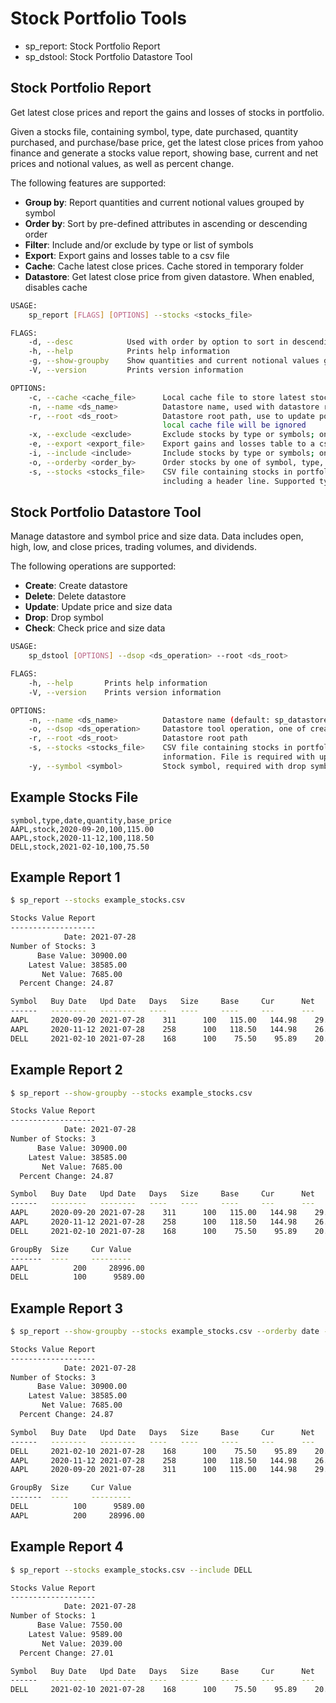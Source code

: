# Stock Portfolio Tools
- sp_report: Stock Portfolio Report
- sp_dstool: Stock Portfolio Datastore Tool

## Stock Portfolio Report
Get latest close prices and report the gains and losses of stocks in portfolio.

Given a stocks file, containing symbol, type, date purchased, quantity purchased, and purchase/base price,
get the latest close prices from yahoo finance and generate a stocks value report, showing base, current and net prices
and notional values, as well as percent change.

The following features are supported:
- **Group by**: Report quantities and current notional values grouped by symbol
- **Order by**: Sort by pre-defined attributes in ascending or descending order
- **Filter**: Include and/or exclude by type or list of symbols
- **Export**: Export gains and losses table to a csv file
- **Cache**: Cache latest close prices. Cache stored in temporary folder
- **Datastore**: Get latest close price from given datastore. When enabled, disables cache

```bash
USAGE:
    sp_report [FLAGS] [OPTIONS] --stocks <stocks_file>

FLAGS:
    -d, --desc            Used with order by option to sort in descending order
    -h, --help            Prints help information
    -g, --show-groupby    Show quantities and current notional values grouped by symbol
    -V, --version         Prints version information

OPTIONS:
    -c, --cache <cache_file>      Local cache file to store latest stock prices. Ignored when datastore root is specified
    -n, --name <ds_name>          Datastore name, used with datastore root (default: sp_datastore)
    -r, --root <ds_root>          Datastore root path, use to update portfolio latest prices. When specified,
                                  local cache file will be ignored
    -x, --exclude <exclude>       Exclude stocks by type or symbols; one of stock, etf or a comma separated list of symbols
    -e, --export <export_file>    Export gains and losses table to a csv file
    -i, --include <include>       Include stocks by type or symbols; one of stock, etf or a comma separated list of symbols
    -o, --orderby <order_by>      Order stocks by one of symbol, type, date, days, price, net, pct, size or value
    -s, --stocks <stocks_file>    CSV file containing stocks in portfolio, formatted as 'symbol,type,date,quantity,base_price'
                                  including a header line. Supported type values include stock and etf
```

## Stock Portfolio Datastore Tool
Manage datastore and symbol price and size data. Data includes open, high, low, and close prices, trading volumes, and dividends.

The following operations are supported:
- **Create**: Create datastore
- **Delete**: Delete datastore
- **Update**: Update price and size data
- **Drop**: Drop symbol
- **Check**: Check price and size data

```bash
USAGE:
    sp_dstool [OPTIONS] --dsop <ds_operation> --root <ds_root>

FLAGS:
    -h, --help       Prints help information
    -V, --version    Prints version information

OPTIONS:
    -n, --name <ds_name>          Datastore name (default: sp_datastore)
    -o, --dsop <ds_operation>     Datastore tool operation, one of create, delete, update, drop, check
    -r, --root <ds_root>          Datastore root path
    -s, --stocks <stocks_file>    CSV file containing stocks in portfolio, refer to sp_report --help for more
                                  information. File is required with update operation
    -y, --symbol <symbol>         Stock symbol, required with drop symbol operation
```

## Example Stocks File
```csv
symbol,type,date,quantity,base_price
AAPL,stock,2020-09-20,100,115.00
AAPL,stock,2020-11-12,100,118.50
DELL,stock,2021-02-10,100,75.50
```

## Example Report 1
```bash
$ sp_report --stocks example_stocks.csv

Stocks Value Report
-------------------
            Date: 2021-07-28
Number of Stocks: 3
      Base Value: 30900.00
    Latest Value: 38585.00
       Net Value: 7685.00
  Percent Change: 24.87

Symbol   Buy Date   Upd Date   Days   Size     Base     Cur      Net      Pct      Base Value   Cur Value    Net Value 
------   --------   --------   ----   ----     ----     ---      ---      ---      ----------   ---------    --------- 
AAPL     2020-09-20 2021-07-28    311      100   115.00   144.98    29.98    26.07     11500.00     14498.00    2998.00
AAPL     2020-11-12 2021-07-28    258      100   118.50   144.98    26.48    22.35     11850.00     14498.00    2648.00
DELL     2021-02-10 2021-07-28    168      100    75.50    95.89    20.39    27.01      7550.00      9589.00    2039.00
```

## Example Report 2
```bash
$ sp_report --show-groupby --stocks example_stocks.csv

Stocks Value Report
-------------------
            Date: 2021-07-28
Number of Stocks: 3
      Base Value: 30900.00
    Latest Value: 38585.00
       Net Value: 7685.00
  Percent Change: 24.87

Symbol   Buy Date   Upd Date   Days   Size     Base     Cur      Net      Pct      Base Value   Cur Value    Net Value 
------   --------   --------   ----   ----     ----     ---      ---      ---      ----------   ---------    --------- 
AAPL     2020-09-20 2021-07-28    311      100   115.00   144.98    29.98    26.07     11500.00     14498.00    2998.00
AAPL     2020-11-12 2021-07-28    258      100   118.50   144.98    26.48    22.35     11850.00     14498.00    2648.00
DELL     2021-02-10 2021-07-28    168      100    75.50    95.89    20.39    27.01      7550.00      9589.00    2039.00

GroupBy  Size     Cur Value   
-------  ----     ---------   
AAPL          200     28996.00
DELL          100      9589.00
```

## Example Report 3
```bash
$ sp_report --show-groupby --stocks example_stocks.csv --orderby date --desc

Stocks Value Report
-------------------
            Date: 2021-07-28
Number of Stocks: 3
      Base Value: 30900.00
    Latest Value: 38585.00
       Net Value: 7685.00
  Percent Change: 24.87

Symbol   Buy Date   Upd Date   Days   Size     Base     Cur      Net      Pct      Base Value   Cur Value    Net Value 
------   --------   --------   ----   ----     ----     ---      ---      ---      ----------   ---------    --------- 
DELL     2021-02-10 2021-07-28    168      100    75.50    95.89    20.39    27.01      7550.00      9589.00    2039.00
AAPL     2020-11-12 2021-07-28    258      100   118.50   144.98    26.48    22.35     11850.00     14498.00    2648.00
AAPL     2020-09-20 2021-07-28    311      100   115.00   144.98    29.98    26.07     11500.00     14498.00    2998.00

GroupBy  Size     Cur Value   
-------  ----     ---------   
DELL          100      9589.00
AAPL          200     28996.00
```

## Example Report 4
```bash
$ sp_report --stocks example_stocks.csv --include DELL

Stocks Value Report
-------------------
            Date: 2021-07-28
Number of Stocks: 1
      Base Value: 7550.00
    Latest Value: 9589.00
       Net Value: 2039.00
  Percent Change: 27.01

Symbol   Buy Date   Upd Date   Days   Size     Base     Cur      Net      Pct      Base Value   Cur Value    Net Value 
------   --------   --------   ----   ----     ----     ---      ---      ---      ----------   ---------    --------- 
DELL     2021-02-10 2021-07-28    168      100    75.50    95.89    20.39    27.01      7550.00      9589.00    2039.00
```
